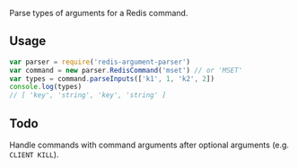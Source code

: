 Parse types of arguments for a Redis command.

## Usage

```js
var parser = require('redis-argument-parser')
var command = new parser.RedisCommand('mset') // or 'MSET'
var types = command.parseInputs(['k1', 1, 'k2', 2])
console.log(types)
// [ 'key', 'string', 'key', 'string' ]
```

## Todo

Handle commands with command arguments after optional arguments (e.g. `CLIENT KILL`).
